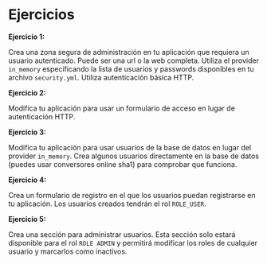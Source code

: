 # Ejercicios

**Ejercicio 1:**

Crea una zona segura de administración en tu aplicación que requiera un usuario autenticado. Puede ser una url o la web completa. Utiliza el provider `in_memory` especificando la lista de usuarios y passwords disponibles en tu archivo `security.yml`. Utiliza autenticación básica HTTP.


**Ejercicio 2:**

Modifica tu aplicación para usar un formulario de acceso en lugar de autenticación HTTP.

**Ejercicio 3:**

Modifica tu aplicación para usar usuarios de la base de datos en lugar del provider `in_memory`. Crea algunos usuarios directamente en la base de datos (puedes usar conversores online sha1) para comprobar que funciona.


**Ejercicio 4:**

Crea un formulario de registro en el que los usuarios puedan registrarse en tu aplicación. Los usuarios creados tendrán el rol `ROLE_USER`.

**Ejercicio 5:**

Crea una sección para administrar usuarios. Esta sección solo estará disponible para el rol `ROLE ADMIN` y permitirá modificar los roles de cualquier usuario y marcarlos como inactivos.
